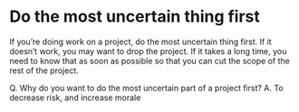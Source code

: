 # Do the most uncertain thing first
If you’re doing work on a project, do the most uncertain thing first. If it doesn’t work, you may want to drop the project. If it takes a long time, you need to know that as soon as possible so that you can cut the scope of the rest of the project. 

Q. Why do you want to do the most uncertain part of a project first?
A. To decrease risk, and increase morale

<!-- {BearID:CF512272-D5ED-44BB-A56E-23D0979A65D7-361-0000001620FAC03F} -->
